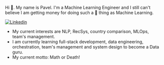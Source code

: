 Hi 👋. My name is Pavel. I'm a Machine Learning Engineer and
I still can't believe I am getting money for doing such a :gem: thing as Machine Learning.

[![Linkedin](https://img.shields.io/badge/-Pavel%20Gorshenin-blue?style=flat-square&logo=Linkedin&logoColor=white&link=https://www.linkedin.com/in/pavel-gorshenin/)](https://www.linkedin.com/in/pavel-gorshenin/)


- My current interests are NLP, RecSys, country comparison, MLOps, team's management.
- I am currently learning full-stack development, data engineering, orchestration, team's management and system design to become a Data guru.
- My current motto: Math or Death!
